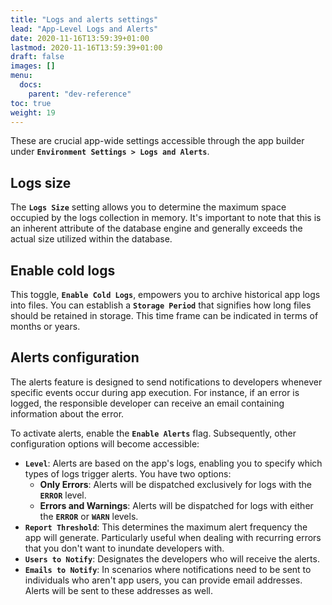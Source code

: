 ```yaml
---
title: "Logs and alerts settings"
lead: "App-Level Logs and Alerts"
date: 2020-11-16T13:59:39+01:00
lastmod: 2020-11-16T13:59:39+01:00
draft: false
images: []
menu:
  docs:
    parent: "dev-reference"
toc: true
weight: 19
---
```


These are crucial app-wide settings accessible through the app builder under **`Environment Settings > Logs and Alerts`**.

## **Logs size**

The **`Logs Size`** setting allows you to determine the maximum space occupied by the logs collection in memory. It's important to note that this is an inherent attribute of the database engine and generally exceeds the actual size utilized within the database.

## **Enable cold logs**

This toggle, **`Enable Cold Logs`**, empowers you to archive historical app logs into files. You can establish a **`Storage Period`** that signifies how long files should be retained in storage. This time frame can be indicated in terms of months or years.

## **Alerts configuration**

The alerts feature is designed to send notifications to developers whenever specific events occur during app execution. For instance, if an error is logged, the responsible developer can receive an email containing information about the error.

To activate alerts, enable the **`Enable Alerts`** flag. Subsequently, other configuration options will become accessible:

- **`Level`**: Alerts are based on the app's logs, enabling you to specify which types of logs trigger alerts. You have two options:
  - **Only Errors**: Alerts will be dispatched exclusively for logs with the **`ERROR`** level.
  - **Errors and Warnings**: Alerts will be dispatched for logs with either the **`ERROR`** or **`WARN`** levels.
- **`Report Threshold`**: This determines the maximum alert frequency the app will generate. Particularly useful when dealing with recurring errors that you don't want to inundate developers with.
- **`Users to Notify`**: Designates the developers who will receive the alerts.
- **`Emails to Notify`**: In scenarios where notifications need to be sent to individuals who aren't app users, you can provide email addresses. Alerts will be sent to these addresses as well.


